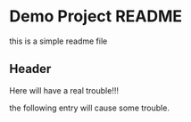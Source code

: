 # Demo Project README

this is a simple readme file

## Header

Here will have a real trouble!!!

the following entry will cause some trouble.